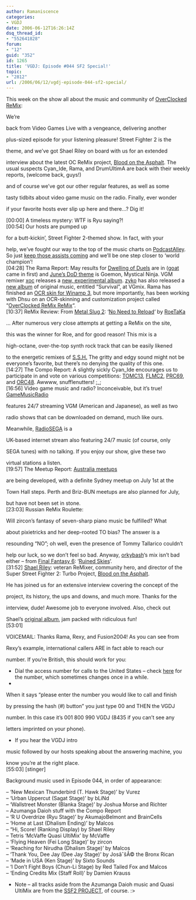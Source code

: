 ```yaml
---
author: Ramaniscence
categories:
- VGDJ
date: 2006-06-12T16:26:14Z
dsq_thread_id:
- "552641828"
forum:
- "12"
guid: "352"
id: 1265
title: 'VGDJ: Episode #044 SF2 Special!'
topic:
- "2812"
url: /2006/06/12/vgdj-episode-044-sf2-special/
---
```


This week on the show all about the music and community of [OverClocked ReMix](http://www.ocremix.org/):

We&#8217;re
  
back from Video Games Live with a vengeance, delivering another
  
plus-sized episode for your listening pleasure! Street Fighter 2 is the
  
theme, and we&#8217;ve got Shael Riley on board with us for an extended
  
interview about the latest OC ReMix project, [Blood on the Asphalt](http://sf2.ocremix.org/). The usual suspects Cyan_Ide, Rama, and DrumUltimA are back with their weekly reports, (welcome back, guys!)
  
and of course we&#8217;ve got our other regular features, as well as some
  
tasty tidbits about video game music on the radio. Finally, ever wonder
  
if your favorite hosts ever slip up here and there&#8230;? Dig it!
  
[00:00] A timeless mystery: WTF is Ryu saying?!  
[00:54] Our hosts are pumped up
  
for a butt-kickin&#8217;, Street Fighter 2-themed show. In fact, with your
  
help, we&#8217;ve fought our way to the top of the music charts on [PodcastAlley](http://www.podcastalley.com/). So just [keep those assists coming](http://www.podcastalley.com/one_vote2.php?pod_id=4140) and we&#8217;ll be one step closer to &#8216;world champion&#8217;!  
[04:28] The Rama Report: May results for [Dwelling of Duels](http://dod.vgmix.com/) are in ([goat](http://www.ocremix.org/remixer/goat/) came in first) and [June&#8217;s DoD theme](http://dod.vgmix.com/current.php) is Goemon, Mystical Ninja. VGM remixer [xoc](http://www.myspace.com/xoc) releases a [new, experimental album](http://www.archive.org/details.php?identifier=mega025). [zyko](http://www.ocremix.org/remixer/zyko/) has also released a [new album](http://inverteddungeon.com/triacesuperfan/SnappleMan/) of original music, entitled &#8220;Survival&#8221;, at VGmix. Rama has finished an [OCR skin for Winamp 3](http://www.ocremix.org/phpBB2/viewtopic.php?t=85502), but more importantly, has been working with Dhsu on an OCR-skinning and customization project called &#8220;[OverClocked ReMix ReMix](http://www.ocremix.org/phpBB2/viewtopic.php?t=85409)&#8220;.  
[10:37] ReMix Review: From [Metal Slug 2](http://www.ocremix.org/game/metalslug2/): &#8216;[No Need to Reload](http://www.ocremix.org/remix/OCR01482/)&#8216; by [RoeTaKa](http://www.ocremix.org/remixer/roetaka/)
  
&#8230; After numerous very close attempts at getting a ReMix on the site,
  
this was the winner for Roe, and for good reason! This mix is a
  
high-octane, over-the-top synth rock track that can be easily likened
  
to the energetic remixes of [S.S.H.](http://ssh.ne.jp/) The gritty and edgy sound might not be everyone&#8217;s favorite, but there&#8217;s no denying the quality of this one.  
[14:27] The Compo Report: A slightly sickly Cyan_Ide encourages us to participate in and vote on various competitions: [TOMC13](http://www.ocremix.org/phpBB2/viewtopic.php?t=84505&postdays=0&postorder=asc&start=0), [FLMC2](http://www.ocremix.org/phpBB2/viewtopic.php?t=80879&postdays=0&postorder=asc&start=0), [PRC69](http://www.ocremix.org/phpBB2/viewtopic.php?t=84854&postdays=0&postorder=asc&start=0), and [ORC48](http://www.ocremix.org/phpBB2/viewtopic.php?t=84884&postdays=0&postorder=asc&start=0). Awwww, snufflenutters! ;_;  
[16:56] Video game music and radio? Inconceivable, but it&#8217;s true! [GameMusicRadio](http://gamemusicradio.com/)
  
features 24/7 streaming VGM (American and Japanese), as well as two
  
radio shows that can be downloaded on demand, much like ours.
  
Meanwhile, [RadioSEGA](http://radio.mysega.co.uk/) is a
  
UK-based internet stream also featuring 24/7 music (of course, only
  
SEGA tunes) with no talking. If you enjoy our show, give these two
  
virtual stations a listen.  
[19:57] The Meetup Report: [Australia meetups](http://www.ocremix.org/phpBB2/viewtopic.php?t=83917)
  
are being developed, with a definite Sydney meetup on July 1st at the
  
Town Hall steps. Perth and Briz-BUN meetups are also planned for July,
  
but have not been set in stone.  
[23:03] Russian ReMix Roulette:
  
Will zircon&#8217;s fantasy of seven-sharp piano music be fulfilled? What
  
about pixietricks and her deep-rooted TO bias? The answer is a
  
resounding &#8220;NO&#8221;; oh well, even the presence of Tommy Tallarico couldn&#8217;t
  
help our luck, so we don&#8217;t feel so bad. Anyway, [orkybash](http://www.ocremix.org/remixer/orkybash/)&#8216;s mix isn&#8217;t bad either &#8211; from [Final Fantasy 6](http://www.ocremix.org/game/ff6/): &#8216;[Ruined Skies](http://www.ocremix.org/remix/OCR00748/)&#8216;.  
[31:52] [Shael Riley](http://www.ocremix.org/remixer/shaelriley/): veteran ReMixer, community hero, and director of the Super Street Fighter 2: Turbo Project, [Blood on the Asphalt](http://sf2.ocremix.org/).
  
He has joined us for an extensive interview covering the concept of the
  
project, its history, the ups and downs, and much more. Thanks for the
  
interview, dude! Awesome job to everyone involved. Also, check out
  
Shael&#8217;s [original album](http://www.shaelriley.com/toybox/), jam packed with ridiculous fun!   
[53:01]
  
VOICEMAIL: Thanks Rama, Rexy, and Fusion2004! As you can see from
  
Rexy&#8217;s example, international callers ARE in fact able to reach our
  
number. If you&#8217;re British, this should work for you:  
* Dial the access number for calls to the United States &#8211; check [here](http://www.telediscount.co.uk/accessnumbers.php#u) for the number, which sometimes changes once in a while.   
*
  
When it says &#8220;please enter the number you would like to call and finish
  
by pressing the hash (#) button&#8221; you just type 00 and THEN the VGDJ
  
number. In this case it&#8217;s 001 800 990 VGDJ (8435 if you can&#8217;t see any
  
letters imprinted on your phone).   
* If you hear the VGDJ intro
  
music followed by our hosts speaking about the answering machine, you
  
know you&#8217;re at the right place.   
\[55:03\] \[stinger\]

Background music used in Episode 044, in order of appearance:

&#8211; &#8216;New Mexican Thunderbird (T. Hawk Stage)&#8217; by Vurez  
&#8211; &#8216;Urban Uppercut (Sagat Stage)&#8217; by bLiNd  
&#8211; &#8216;Wallstreet Monster (Blanka Stage)&#8217; by Joshua Morse and Richter  
&#8211; Azumanga Daioh stuff with the Compo Report  
&#8211; &#8216;R U Overdrize (Ryu Stage)&#8217; by AkumajoBelmont and BrainCells  
&#8211; &#8216;Home at Last (Dhalism Ending)&#8217; by Malcos  
&#8211; &#8220;Hi, Score! (Ranking Display) by Shael Riley  
&#8211; Tetris &#8216;McVaffe Quasi UltiMix&#8217; by McVaffe  
&#8211; &#8216;Flying Heaven (Fei Long Stage)&#8217; by zircon  
&#8211; &#8216;Reaching for Nirudha (Dhalism Stage)&#8217; by Malcos  
&#8211; &#8216;Thank You, Dee Jay (Dee Jay Stage)&#8217; by JosâˆšÂ© the Bronx Rican  
&#8211; &#8216;Made in USA (Ken Stage)&#8217; by Sixto Sounds  
&#8211; &#8216;I Don&#8217;t Fight Boys (Chun-Li Stage) by Red Tailed Fox and Malcos  
&#8211; &#8216;Ending Credits Mix (Staff Roll)&#8217; by Damien Krauss

* Note &#8211; all tracks aside from the Azumanga Daioh music and Quasi UltiMix are from the [SSF2 PROJECT](http://sf2.ocremix.org/), of course. :>